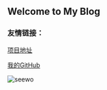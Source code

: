 ## Welcome to My Blog

### 友情链接：
[项目地址](https://github.com/ms347397173/ms347397173.github.io)

[我的GitHub](https://github.com/ms347397173)

![seewo](img/seewo.png)
